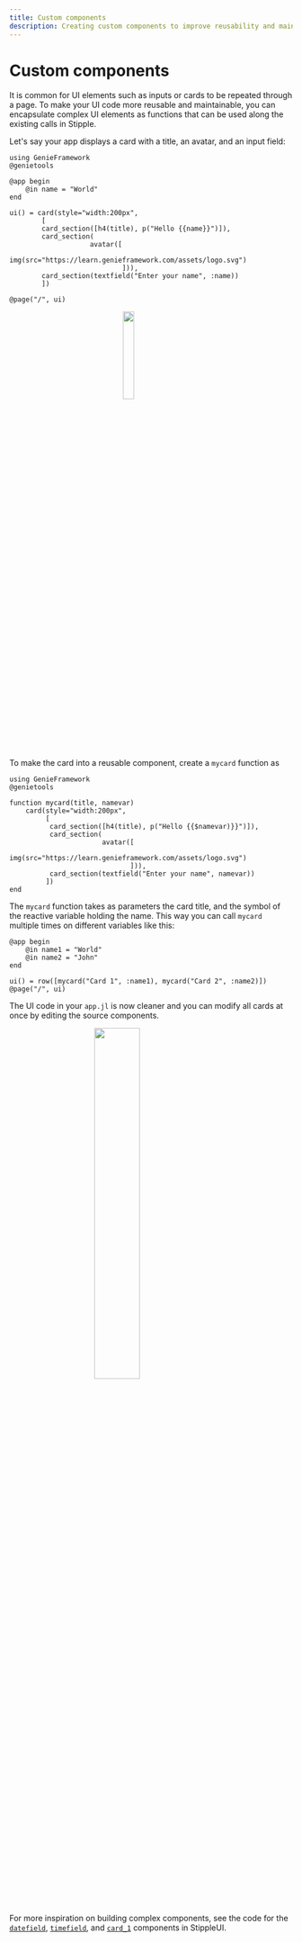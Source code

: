 ```yaml
---
title: Custom components
description: Creating custom components to improve reusability and maintainability.
---
```


# Custom components

It is common for UI elements such as inputs or cards to be repeated through a page. To make your UI code more reusable and maintainable, you can encapsulate complex UI elements as functions that can be used along the existing calls in Stipple.

Let's say your app displays a card with a title, an avatar, and an input field:

```julia[app.jl]
using GenieFramework
@genietools

@app begin
    @in name = "World"
end

ui() = card(style="width:200px",
        [
        card_section([h4(title), p("Hello {{name}}")]),
        card_section(
                    avatar([
                            img(src="https://learn.genieframework.com/assets/logo.svg")
                            ])),
        card_section(textfield("Enter your name", :name))
        ])

@page("/", ui)
```

<img class="border-gray-300 border-2" style="display:block;width:20%;max-width:100%;margin-left:auto;margin-right:auto" src="/assets/docs/reactiveui/singlecard.png">

To make the card into a reusable component, create a `mycard` function as

```julia[app.jl]
using GenieFramework
@genietools

function mycard(title, namevar)
    card(style="width:200px",
         [
          card_section([h4(title), p("Hello {{$namevar)}}")]),
          card_section(
                       avatar([
                               img(src="https://learn.genieframework.com/assets/logo.svg")
                              ])),
          card_section(textfield("Enter your name", namevar))
         ])
end
```
The `mycard` function takes as parameters the card title, and the symbol of the reactive variable holding the name. This way you can call `mycard` multiple times on different variables like this:


```julia[app.jl]
@app begin
    @in name1 = "World"
    @in name2 = "John"
end

ui() = row([mycard("Card 1", :name1), mycard("Card 2", :name2)])
@page("/", ui)
```

The UI code in your `app.jl` is now cleaner and you can modify all cards at once by editing the source components.

<img class="border-gray-300 border-2" style="display:block;width:40%;max-width:100%;margin-left:auto;margin-right:auto" src="/assets/docs/reactiveui/cardcomponent.png">

For more inspiration on building complex components, see the code for the [`datefield`](https://github.com/GenieFramework/StippleUI.jl/blob/master/src/FormInputs.jl), [`timefield`](https://github.com/GenieFramework/StippleUI.jl/blob/master/src/FormInputs.jl), and [`card_1`](https://github.com/GenieFramework/StippleUI.jl/blob/master/src/Cards.jl) components in StippleUI.
